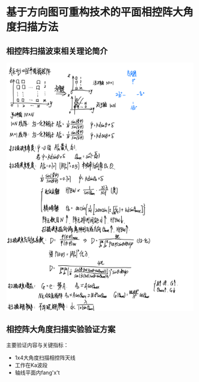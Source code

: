 # 基于方向图可重构技术的平面相控阵大角度扫描方法
## 相控阵扫描波束相关理论简介
![相控阵扫描波束相关理论简介](/imgs/2023-09-06/PIdzxjKNk2QkSxBb.png)

## 相控阵大角度扫描实验验证方案
主要验证内容与关键指标：
- 1x4大角度扫描相控阵天线
- 工作在Ka波段
- 轴线平面内fang'x't
<!--stackedit_data:
eyJoaXN0b3J5IjpbLTIwNjU4MTE0MzMsLTU5NDU5MDMxNiwtMT
g5Njc4NTgxMF19
-->
